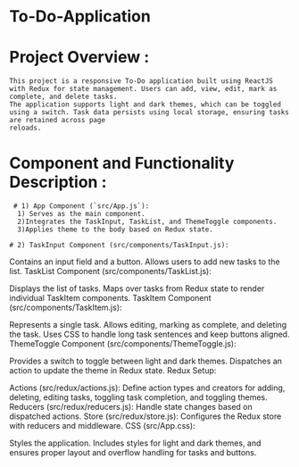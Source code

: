 # To-Do-Application

# Project Overview :

    This project is a responsive To-Do application built using ReactJS with Redux for state management. Users can add, view, edit, mark as complete, and delete tasks. 
    The application supports light and dark themes, which can be toggled using a switch. Task data persists using local storage, ensuring tasks are retained across page 
    reloads.

# Component and Functionality Description :

     # 1) App Component (`src/App.js`):
      1) Serves as the main component.
      2)Integrates the TaskInput, TaskList, and ThemeToggle components.
      3)Applies theme to the body based on Redux state.
      
    # 2) TaskInput Component (src/components/TaskInput.js):

Contains an input field and a button.
Allows users to add new tasks to the list.
TaskList Component (src/components/TaskList.js):

Displays the list of tasks.
Maps over tasks from Redux state to render individual TaskItem components.
TaskItem Component (src/components/TaskItem.js):

Represents a single task.
Allows editing, marking as complete, and deleting the task.
Uses CSS to handle long task sentences and keep buttons aligned.
ThemeToggle Component (src/components/ThemeToggle.js):

Provides a switch to toggle between light and dark themes.
Dispatches an action to update the theme in Redux state.
Redux Setup:

Actions (src/redux/actions.js): Define action types and creators for adding, deleting, editing tasks, toggling task completion, and toggling themes.
Reducers (src/redux/reducers.js): Handle state changes based on dispatched actions.
Store (src/redux/store.js): Configures the Redux store with reducers and middleware.
CSS (src/App.css):

Styles the application.
Includes styles for light and dark themes, and ensures proper layout and overflow handling for tasks and buttons.     



